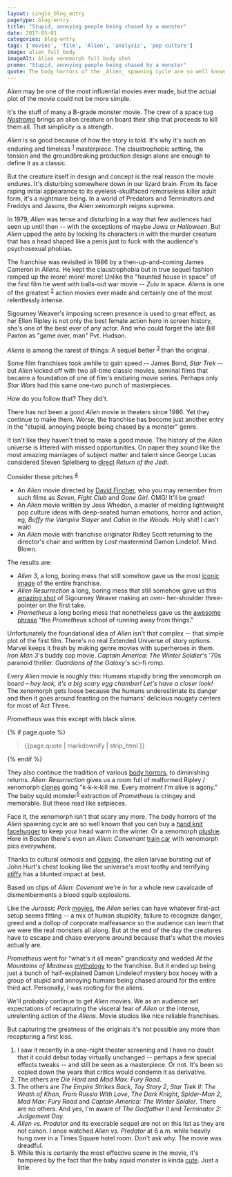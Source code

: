```yaml
---
layout: single_blog_entry
pagetype: blog-entry
title: "Stupid, annoying people being chased by a monster"
date: 2017-05-01
categories: blog-entry
tags: ['movies', 'film', 'Alien', 'analysis', 'pop culture']
image: alien_full_body
imageAlt: Alien xenomorph full body shot
promo: "Stupid, annoying people being chased by a monster"
quote: The body horrors of the _Alien_ spawning cycle are so well known that you can buy a hand knit facehugger to keep your head warm in the winter.
---
```

A*lien* may be one of the most influential movies ever made, but the actual plot of the movie could not be more simple.

It's the stuff of many a B-grade monster movie. The crew of a space tug [_Nostromo_][20] brings an alien creature on board their ship that proceeds to kill them all. That simplicity is a strength.

_Alien_ is so good because of _how_ the story is told. It's why it's such an enduring and timeless <sup>[1][1]</sup> masterpiece. The claustrophobic setting, the tension and the groundbreaking production design alone are enough to define it as a classic.

But the creature itself in design and concept is the real reason the movie endures. It's disturbing somewhere down in our lizard brain. From its face raping initial appearance to its eyeless-skullfaced remorseless killer adult form, it's a nightmare being. In a world of Predators and Terminators and Freddys and Jasons, the Alien xenomorph reigns supreme.

In 1979, _Alien_ was tense and disturbing in a way that few audiences had seen up until then -- with the exceptions of maybe _Jaws_ or _Halloween_. But _Alien_ upped the ante by locking its characters in with the murder creature that has a head shaped like a penis just to fuck with the audience's psychosexual phobias.

The franchise was revisited in 1986 by a then-up-and-coming James Cameron in _Aliens_. He kept the claustrophobia but in true sequel fashion ramped up the more! more! more! Unlike the "haunted house in space" of the first film he went with balls-out war movie -- _Zulu_ in space. _Aliens_ is one of the greatest <sup>[2][2]</sup> action movies ever made and certainly one of the most relentlessly intense.

Sigourney Weaver's imposing screen presence is used to great effect, as her Ellen Ripley is not only the best female action hero in screen history, she's one of the best ever of any actor. And who could forget the late Bill Paxton as "game over, man" Pvt. Hudson.

_Aliens_ is among the rarest of things: A sequel better <sup>[3][3]</sup> than the original.

Some film franchises took awhile to gain speed -- James Bond, _Star Trek_ -- but _Alien_ kicked off with two all-time classic movies, seminal films that became a foundation of one of film's enduring movie series. Perhaps only _Star Wars_ had this same one-two punch of masterpieces.

How do you follow that? They did't.

There has not been a good _Alien_ movie in theaters since 1986. Yet they continue to make them. Worse, the franchise has become just another entry in the "stupid, annoying people being chased by a monster" genre.

It isn't like they haven't tried to make a good movie. The history of the _Alien_ universe is littered with missed opportunities. On paper they sound like the most amazing marriages of subject matter and talent since George Lucas considered Steven Spielberg to [direct][13] _Return of the Jedi_.

Consider these pitches <sup>[4][4]</sup>

* An _Alien_ movie directed by [David Fincher][14], who you may remember from such films as _Seven_, _Fight Club_ and _Gone Girl_. OMG! It'll be great!
* An _Alien_ movie written by Joss Whedon, a master of melding lightweight pop culture ideas with deep-seated human emotions, horror and action, eg, _Buffy the Vampire Slayer_ and _Cabin in the Woods_. Holy shit! I can't wait!
* An _Alien_ movie with franchise originator Ridley Scott returning to the director's chair and written by _Lost_ mastermind Damon Lindelof. Mind. Blown.

The results are:

* _Alien 3_, a long, boring mess that still somehow gave us the most [iconic image][6] of the entire franchise.
* _Alien Resurrection_ a long, boring mess that still somehow gave us this [amazing shot][10] of Sigourney Weaver making an over- her-shoulder three-pointer on the first take.
*  _Prometheus_ a long boring mess that nonetheless gave us the [awesome phrase][9] "the _Prometheus_ school of running away from things."

Unfortunately the foundational idea of _Alien_ isn't that complex -- that simple plot of the first film. There's no real Extended Universe of story options. Marvel keeps it fresh by making genre movies with superheroes in them. _Iron Man 3_'s buddy cop movie. _Captain America: The Winter Soldier_'s '70s paranoid thriller. _Guardians of the Galaxy_'s sci-fi romp.

Every _Alien_ movie is roughly this: Humans stupidly bring the xenomorph on board – _hey look, it's a big scary egg chamber! Let's have a closer look!_ The xenomorph gets loose because the humans underestimate its danger and then it goes around feasting on the humans' delicious nougaty centers for most of Act Three.

_Prometheus_ was this except with black slime.

{% if page.quote %}
  <aside class="blog-pullquote">
  <blockquote>{{page.quote | markdownify | strip_html }}</blockquote>
  </aside>
{% endif %}

They also continue the tradition of various [body horrors][15], to diminishing returns. _Alien: Resurrection_ gives us a room full of malformed Ripley / xenomorph [clones][16] going "k-k-k-kill me. Every moment I'm alive is agony." The baby squid monster<sup>[5][5]</sup> extraction of _Prometheus_ is cringey and memorable. But these read like setpieces.

Face it, the xenomorph isn't that scary any more. The body horrors of the _Alien_ spawning cycle are so well known that you can buy a [hand knit facehugger][7] to keep your head warm in the winter. Or a xenomorph [plushie][12]. Here in Boston there's even an _Alien: Convenant_ [train car][21] with xenomorph pics everywhere.

Thanks to cultural osmosis and [copying][8], the alien larvae bursting out of John Hurt's chest looking like the universe's most toothy and terrifying [stiffy][17] has a blunted impact at best.

Based on clips of _Alien: Covenant_ we're in for a whole new cavalcade of dismemberments a blood squib explosions.

Like the _Jurassic Park_ [movies][18], the _Alien_ series can have whatever first-act setup seems fitting -- a mix of human stupidity, failure to recognize danger, greed and a dollop of corporate malfeasance so the audience can learn that we were the real monsters all along. But at the end of the day the creatures have to escape and chase everyone around because that's what the movies actually are.

_Prometheus_ went for "what's it all mean" grandiosity and wedded _At the Mountains of Madness_ [mythology][19] to the franchise. But it ended up being just a bunch of half-explained Damon Lindeleof mystery box hooey with a group of stupid and annoying humans being chased around for the entire third act. Personally, I was rooting for the aliens.

We'll probably continue to get _Alien_ movies. We as an audience set expectations of recapturing the visceral fear of _Alien_ or the intense, unrelenting action of the _Aliens_. Movie studios like nice reliable franchises.

But capturing the greatness of the originals it's not possible any more than recapturing a first kiss.


1. <span id="footnote-one"></span>I saw it recently in a one-night theater screening and I have no doubt that it could debut today virtually unchanged -- perhaps a few special effects tweaks -- and still be seen as a masterpiece. Or not. It's been so copied down the years that critics would condemn it as derivative.
2. <span id="footnote-two"></span>The others are _Die Hard_ and _Mad Max: Fury Road_.
3. <span id="footnote-three"></span>The others are _The Empire Strikes Back_, _Toy Story 2_, _Star Trek II: The Wrath of Khan_, _From Russia With Love_, _The Dark Knight_, _Spider-Man 2_, _Mad Max: Fury Road_ and _Captain America: The Winter Soldier_. There are no others. And yes, I'm aware of _The Godfather II_ and _Terminator 2: Judgement Day_.
4. <span id="footnote-four"></span>_Alien vs. Predator_ and its execrable sequel are not on this list as they are not canon. I once watched _Alien vs. Predator_ at 6 a.m. while heavily hung over in a Times Square hotel room. Don't ask why. The movie was dreadful.
5. <span id="footnote-five"></span>While this is certainly the most effective scene in the movie, it's hampered by the fact that the baby squid monster is kinda [cute][11]. Just a little.


[1]:#footnote-one
[2]:#footnote-two
[3]:#footnote-three
[4]:#footnote-four
[5]:#footnote-five
[6]:http://www.vgu.tv/wp-content/uploads/2013/12/Alien-3.jpg
[7]:http://geekologie.com/2013/12/staying-warm-a-hand-knit-alien-facehugge.php
[8]:https://en.wikipedia.org/wiki/Firewalker_(The_X-Files)
[9]:http://tvtropes.org/pmwiki/pmwiki.php/Main/OneDimensionalThinking
[10]:https://www.youtube.com/watch?v=U0GNKQQPHNU&t=1m58s
[11]:http://images.wikia.com/men-in-black/images/e/ef/Squid-baby-SS_01.jpg
[12]:https://www.amazon.com/Kidrobot-TRPHP002-Alien-Xenomorph-Plush/dp/B015NL2CKQ
[13]:http://starwars.wikia.com/wiki/Steven_Spielberg
[14]:https://www.youtube.com/watch?v=QPAloq5MCUA
[15]:https://en.wikipedia.org/wiki/List_of_body_horror_media
[16]:https://www.youtube.com/watch?v=wEn22-kffi0
[17]:http://www.urbandictionary.com/define.php?term=stiffy
[18]:https://www.davidputney.com/2015/06/the-problem-with-jurassic-park.html
[19]:https://en.wikipedia.org/wiki/At_the_Mountains_of_Madness
[20]:https://propstore.com/the-prop-store-collection/alien/alien-nostromo/
[21]:https://www.reddit.com/r/boston/comments/640928/got_onto_a_alien_covenant_plastered_red_line/
